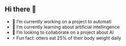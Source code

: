 ## Hi there 👋

- 🔭 I’m currently working on a project to automati
- 🌱 I’m currently learning about artificial intellingence
- 👯 I’m looking to collaborate on a project about AI
- ⚡ Fun fact: otters eat 25% of their body weight daily
